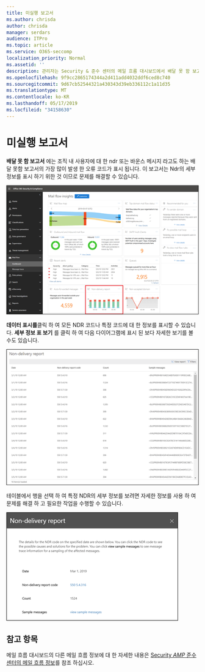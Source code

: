 ```yaml
---
title: 미실행 보고서
ms.author: chrisda
author: chrisda
manager: serdars
audience: ITPro
ms.topic: article
ms.service: O365-seccomp
localization_priority: Normal
ms.assetid: ''
description: 관리자는 Security & 준수 센터의 메일 흐름 대시보드에서 배달 못 함 보고서에 대해 알아볼 수 있습니다.
ms.openlocfilehash: 9f9cc2865174344a2d411add4032ddf6ced8c740
ms.sourcegitcommit: 9d67cb52544321a430343d39eb336112c1a11d35
ms.translationtype: MT
ms.contentlocale: ko-KR
ms.lasthandoff: 05/17/2019
ms.locfileid: "34158630"
---
```

# <a name="non-delivery-report"></a>미실행 보고서

**배달 못 함 보고서** 에는 조직 내 사용자에 대 한 ndr 또는 바운스 메시지 라고도 하는 배달 못함 보고서의 가장 많이 발생 한 오류 코드가 표시 됩니다. 이 보고서는 Ndr의 세부 정보를 표시 하기 위한 것 이므로 문제를 해결할 수 있습니다.

![Security & 준수 센터의 메일 흐름 대시보드의 배달 못 함 보고서](media/non-delivery-report-selected.png)

**데이터 표시를**클릭 하 여 모든 NDR 코드나 특정 코드에 대 한 정보를 표시할 수 있습니다. **세부 정보 표 보기** 를 클릭 하 여 다음 다이어그램에 표시 된 보다 자세한 보기를 볼 수도 있습니다.

![배달 못 함 보고서의 정보 테이블 보기](media/non-delivery-report-view-details-table.png)

테이블에서 행을 선택 하 여 특정 NDR의 세부 정보를 보려면 자세한 정보를 사용 하 여 문제를 해결 하 고 필요한 작업을 수행할 수 있습니다.

![배달 못 함 보고서의 세부 정보 테이블에서 행 선택](media/non-delivery-report-details-table-select-row.png)

## <a name="see-also"></a>참고 항목

메일 흐름 대시보드의 다른 메일 흐름 정보에 대 한 자세한 내용은 [Security _AMP_ 준수 센터의 메일 흐름 정보](mail-flow-insights-v2.md)를 참조 하십시오.

